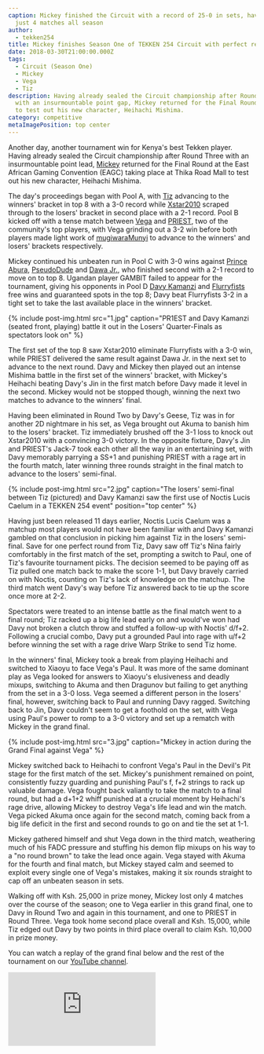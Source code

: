 ```yaml
---
caption: Mickey finished the Circuit with a record of 25-0 in sets, having lost
  just 4 matches all season
author:
  - tekken254
title: Mickey finishes Season One of TEKKEN 254 Circuit with perfect record
date: 2018-03-30T21:00:00.000Z
tags:
  - Circuit (Season One)
  - Mickey
  - Vega
  - Tiz
description: Having already sealed the Circuit championship after Round Three
  with an insurmountable point gap, Mickey returned for the Final Round at EAGC
  to test out his new character, Heihachi Mishima.
category: competitive
metaImagePosition: top center
---
```

<p>Another day, another tournament win for Kenya's best Tekken player. Having already sealed the Circuit championship after Round Three with an insurmountable point lead, <a href="/circuit/tekken/profile.html?id=2907096" target="_blank">Mickey</a> returned for the Final Round at the East African Gaming Convention (EAGC) taking place at Thika Road Mall to test out his new character, Heihachi Mishima.</p>
<p>The day's proceedings began with Pool A, with <a href="/circuit/tekken/profile.html?id=4449622" target="_blank">Tiz</a> advancing to the winners' bracket in top 8 with a 3-0 record while <a href="/circuit/tekken/profile.html?id=4183920" target="_blank">Xstar2010</a> scraped through to the losers' bracket in second place with a 2-1 record. Pool B kicked off with a tense match between <a href="/circuit/tekken/profile.html?id=7167649" target="_blank">Vega</a> and <a href="/circuit/tekken/profile.html?id=8665351" target="_blank">PRIEST</a>, two of the community's top players, with Vega grinding out a 3-2 win before both players made light work of <a href="/circuit/tekken/profile.html?id=7479116" target="_blank">mugiwaraMunyi</a> to advance to the winners' and losers' brackets respectively.</p>
<p>Mickey continued his unbeaten run in Pool C with 3-0 wins against <a href="/circuit/tekken/profile.html?id=6506625" target="_blank">Prince Abura</a>, <a href="/circuit/tekken/profile.html?id=0051349" target="_blank">PseudoDude</a> and <a href="/circuit/tekken/profile.html?id=3027689" target="_blank">Dawa Jr.</a>, who finished second with a 2-1 record to move on to top 8. Ugandan player GAMBIT failed to appear for the tournament, giving his opponents in Pool D <a href="/circuit/tekken/profile.html?id=4092983" target="_blank">Davy Kamanzi</a> and <a href="/circuit/tekken/profile.html?id=9970940" target="_blank">Flurryfists</a> free wins and guaranteed spots in the top 8; Davy beat Flurryfists 3-2 in a tight set to take the last available place in the winners' bracket.</p>

<section>
    {% include post-img.html src="1.jpg" caption="PR1EST and Davy Kamanzi (seated front, playing) battle it out in the Losers' Quarter-Finals as spectators look on" %}
    <p>The first set of the top 8 saw Xstar2010 eliminate Flurryfists with a 3-0 win, while PRIEST delivered the same result against Dawa Jr. in the next set to advance to the next round. Davy and Mickey then played out an intense Mishima battle in the first set of the winners' bracket, with Mickey's Heihachi beating Davy's Jin in the first match before Davy made it level in the second. Mickey would not be stopped though, winning the next two matches to advance to the winners' final.</p>
    <p>Having been eliminated in Round Two by Davy's Geese, Tiz was in for another 2D nightmare in his set, as Vega brought out Akuma to banish him to the losers' bracket. Tiz immediately brushed off the 3-1 loss to knock out Xstar2010 with a convincing 3-0 victory. In the opposite fixture, Davy's Jin and PRIEST's Jack-7 took each other all the way in an entertaining set, with Davy memorably parrying a SS+1 and punishing PRIEST with a rage art in the fourth match, later winning three rounds straight in the final match to advance to the losers' semi-final.</p>
</section>

<section>
    {% include post-img.html src="2.jpg" caption="The losers' semi-final between Tiz (pictured) and Davy Kamanzi saw the first use of Noctis Lucis Caelum in a TEKKEN 254 event" position="top center" %}
    <p>Having just been released 11 days earlier, Noctis Lucis Caelum was a matchup most players would not have been familiar with and Davy Kamanzi gambled on that conclusion in picking him against Tiz in the losers' semi-final. Save for one perfect round from Tiz, Davy saw off Tiz's Nina fairly comfortably in the first match of the set, prompting a switch to Paul, one of Tiz's favourite tournament picks. The decision seemed to be paying off as Tiz pulled one match back to make the score 1-1, but Davy bravely carried on with Noctis, counting on Tiz's lack of knowledge on the matchup. The third match went Davy's way before Tiz answered back to tie up the score once more at 2-2.</p>
    <p>Spectators were treated to an intense battle as the final match went to a final round; Tiz racked up a big life lead early on and would've won had Davy not broken a clutch throw and stuffed a follow-up with Noctis' d/f+2. Following a crucial combo, Davy put a grounded Paul into rage with u/f+2 before winning the set with a rage drive Warp Strike to send Tiz home.</p>
    <p>In the winners' final, Mickey took a break from playing Heihachi and switched to Xiaoyu to face Vega's Paul. It was more of the same dominant play as Vega looked for answers to Xiaoyu's elusiveness and deadly mixups, switching to Akuma and then Dragunov but failing to get anything from the set in a 3-0 loss. Vega seemed a different person in the losers' final, however, switching back to Paul and running Davy ragged. Switching back to Jin, Davy couldn't seem to get a foothold on the set, with Vega using Paul's power to romp to a 3-0 victory and set up a rematch with Mickey in the grand final.</p>
</section>

<section>
    {% include post-img.html src="3.jpg" caption="Mickey in action during the Grand Final against Vega" %}
    <p>Mickey switched back to Heihachi to confront Vega's Paul in the Devil's Pit stage for the first match of the set. Mickey's punishment remained on point, consistently fuzzy guarding and punishing Paul's f, f+2 strings to rack up valuable damage. Vega fought back valiantly to take the match to a final round, but had a d+1+2 whiff punished at a crucial moment by Heihachi's rage drive, allowing Mickey to destroy Vega's life lead and win the match. Vega picked Akuma once again for the second match, coming back from a big life deficit in the first and second rounds to go on and tie the set at 1-1.</p>
    <p>Mickey gathered himself and shut Vega down in the third match, weathering much of his FADC pressure and stuffing his demon flip mixups on his way to a "no round brown" to take the lead once again. Vega stayed with Akuma for the fourth and final match, but Mickey stayed calm and seemed to exploit every single one of Vega's mistakes, making it six rounds straight to cap off an unbeaten season in sets.</p>
    <p>Walking off with Ksh. 25,000 in prize money, Mickey lost only 4 matches over the course of the season; one to Vega earlier in this grand final, one to Davy in Round Two and again in this tournament, and one to PRIEST in Round Three. Vega took home second place overall and Ksh. 15,000, while Tiz edged out Davy by two points in third place overall to claim Ksh. 10,000 in prize money.</p>
</section>

<aside>
    <p>You can watch a replay of the grand final below and the rest of the tournament on our <a href="https://www.youtube.com/channel/UC-1F3VkReloUOCIa3MC_v5Q/playlists?sort=dd&view=50&shelf_id=9" target="_blank">YouTube channel</a>.</p>
    <div class="video-container d-flex justify-content-center mb-3">
        <iframe class="video-showcase" src="https://www.youtube.com/embed/9YnbLNOMYyg" frameborder="0" allow="accelerometer; autoplay; clipboard-write; encrypted-media; gyroscope; picture-in-picture" allowfullscreen></iframe>
    </div>
</aside>
